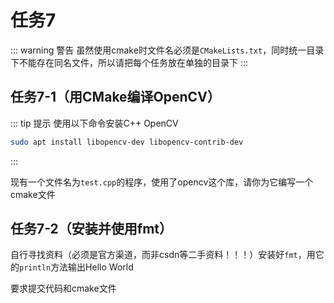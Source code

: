 # 任务7
::: warning 警告
虽然使用cmake时文件名必须是`CMakeLists.txt`，同时统一目录下不能存在同名文件，所以请把每个任务放在单独的目录下
:::

## 任务7-1（用CMake编译OpenCV）
::: tip 提示
使用以下命令安装C++ OpenCV
``` bash
sudo apt install libopencv-dev libopencv-contrib-dev
```
:::

现有一个文件名为`test.cpp`的程序，使用了opencv这个库，请你为它编写一个cmake文件

## 任务7-2（安装并使用fmt）
自行寻找资料（必须是官方渠道，而非csdn等二手资料！！！）安装好`fmt`，用它的`println`方法输出Hello World

要求提交代码和cmake文件